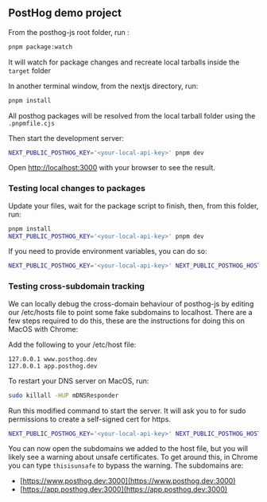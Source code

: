 ## PostHog demo project

From the posthog-js root folder, run :
```bash
pnpm package:watch
```
It will watch for package changes and recreate local tarballs inside the `target` folder

In another terminal window, from the nextjs directory, run:
```bash
pnpm install
```
All posthog packages will be resolved from the local tarball folder using the `.pnpmfile.cjs`

Then start the development server:
```bash
NEXT_PUBLIC_POSTHOG_KEY='<your-local-api-key>' pnpm dev
```

Open [http://localhost:3000](http://localhost:3000) with your browser to see the result.

### Testing local changes to packages

Update your files, wait for the package script to finish, then, from this folder, run:
```bash
pnpm install
NEXT_PUBLIC_POSTHOG_KEY='<your-local-api-key>' pnpm dev
```

If you need to provide environment variables, you can do so:

```bash
NEXT_PUBLIC_POSTHOG_KEY='<your-local-api-key>' NEXT_PUBLIC_POSTHOG_HOST='http://localhost:8010' pnpm dev
```

### Testing cross-subdomain tracking

We can locally debug the cross-domain behaviour of posthog-js by editing our /etc/hosts file to point some fake
subdomains to localhost. There are a few steps required to do this, these are the instructions for doing this on MacOS
with Chrome:

Add the following to your /etc/host file:

```
127.0.0.1 www.posthog.dev
127.0.0.1 app.posthog.dev
```

To restart your DNS server on MacOS, run:

```bash
sudo killall -HUP mDNSResponder
```

Run this modified command to start the server. It will ask you to for sudo permissions to create a self-signed cert for https.

```bash
NEXT_PUBLIC_POSTHOG_KEY='<your-local-api-key>' NEXT_PUBLIC_POSTHOG_HOST='http://localhost:8000' pnpm dev-crossdomain
```

You can now open the subdomains we added to the host file, but you will likely see a warning about unsafe certificates. To get around this, in Chrome you can type `thisisunsafe` to bypass the warning.
The subdomains are:

- [https://www.posthog.dev:3000](https://www.posthog.dev:3000)
- [https://app.posthog.dev:3000](https://app.posthog.dev:3000)
